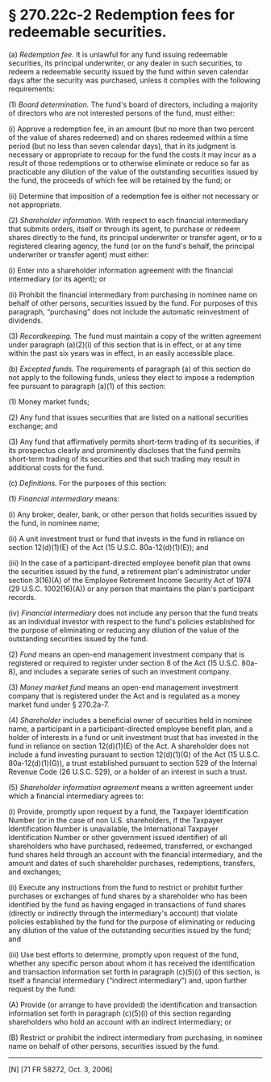 # § 270.22c-2   Redemption fees for redeemable securities.

(a) *Redemption fee.* It is unlawful for any fund issuing redeemable securities, its principal underwriter, or any dealer in such securities, to redeem a redeemable security issued by the fund within seven calendar days after the security was purchased, unless it complies with the following requirements:


(1) *Board determination.* The fund's board of directors, including a majority of directors who are not interested persons of the fund, must either:


(i) Approve a redemption fee, in an amount (but no more than two percent of the value of shares redeemed) and on shares redeemed within a time period (but no less than seven calendar days), that in its judgment is necessary or appropriate to recoup for the fund the costs it may incur as a result of those redemptions or to otherwise eliminate or reduce so far as practicable any dilution of the value of the outstanding securities issued by the fund, the proceeds of which fee will be retained by the fund; or


(ii) Determine that imposition of a redemption fee is either not necessary or not appropriate.


(2) *Shareholder information.* With respect to each financial intermediary that submits orders, itself or through its agent, to purchase or redeem shares directly to the fund, its principal underwriter or transfer agent, or to a registered clearing agency, the fund (or on the fund's behalf, the principal underwriter or transfer agent) must either:


(i) Enter into a shareholder information agreement with the financial intermediary (or its agent); or


(ii) Prohibit the financial intermediary from purchasing in nominee name on behalf of other persons, securities issued by the fund. For purposes of this paragraph, “purchasing” does not include the automatic reinvestment of dividends.


(3) *Recordkeeping.* The fund must maintain a copy of the written agreement under paragraph (a)(2)(i) of this section that is in effect, or at any time within the past six years was in effect, in an easily accessible place.


(b) *Excepted funds.* The requirements of paragraph (a) of this section do not apply to the following funds, unless they elect to impose a redemption fee pursuant to paragraph (a)(1) of this section:


(1) Money market funds;


(2) Any fund that issues securities that are listed on a national securities exchange; and


(3) Any fund that affirmatively permits short-term trading of its securities, if its prospectus clearly and prominently discloses that the fund permits short-term trading of its securities and that such trading may result in additional costs for the fund.


(c) *Definitions.* For the purposes of this section:


(1) *Financial intermediary* means:


(i) Any broker, dealer, bank, or other person that holds securities issued by the fund, in nominee name;


(ii) A unit investment trust or fund that invests in the fund in reliance on section 12(d)(1)(E) of the Act (15 U.S.C. 80a-12(d)(1)(E)); and


(iii) In the case of a participant-directed employee benefit plan that owns the securities issued by the fund, a retirement plan's administrator under section 3(16)(A) of the Employee Retirement Income Security Act of 1974 (29 U.S.C. 1002(16)(A)) or any person that maintains the plan's participant records.


(iv) *Financial intermediary* does not include any person that the fund treats as an individual investor with respect to the fund's policies established for the purpose of eliminating or reducing any dilution of the value of the outstanding securities issued by the fund.


(2) *Fund* means an open-end management investment company that is registered or required to register under section 8 of the Act (15 U.S.C. 80a-8), and includes a separate series of such an investment company.


(3) *Money market fund* means an open-end management investment company that is registered under the Act and is regulated as a money market fund under § 270.2a-7.


(4) *Shareholder* includes a beneficial owner of securities held in nominee name, a participant in a participant-directed employee benefit plan, and a holder of interests in a fund or unit investment trust that has invested in the fund in reliance on section 12(d)(1)(E) of the Act. A shareholder does not include a fund investing pursuant to section 12(d)(1)(G) of the Act (15 U.S.C. 80a-12(d)(1)(G)), a trust established pursuant to section 529 of the Internal Revenue Code (26 U.S.C. 529), or a holder of an interest in such a trust.


(5) *Shareholder information agreement* means a written agreement under which a financial intermediary agrees to:


(i) Provide, promptly upon request by a fund, the Taxpayer Identification Number (or in the case of non U.S. shareholders, if the Taxpayer Identification Number is unavailable, the International Taxpayer Identification Number or other government issued identifier) of all shareholders who have purchased, redeemed, transferred, or exchanged fund shares held through an account with the financial intermediary, and the amount and dates of such shareholder purchases, redemptions, transfers, and exchanges;


(ii) Execute any instructions from the fund to restrict or prohibit further purchases or exchanges of fund shares by a shareholder who has been identified by the fund as having engaged in transactions of fund shares (directly or indirectly through the intermediary's account) that violate policies established by the fund for the purpose of eliminating or reducing any dilution of the value of the outstanding securities issued by the fund; and


(iii) Use best efforts to determine, promptly upon request of the fund, whether any specific person about whom it has received the identification and transaction information set forth in paragraph (c)(5)(i) of this section, is itself a financial intermediary (“indirect intermediary”) and, upon further request by the fund:


(A) Provide (or arrange to have provided) the identification and transaction information set forth in paragraph (c)(5)(i) of this section regarding shareholders who hold an account with an indirect intermediary; or


(B) Restrict or prohibit the indirect intermediary from purchasing, in nominee name on behalf of other persons, securities issued by the fund.



---

[N] [71 FR 58272, Oct. 3, 2006]




